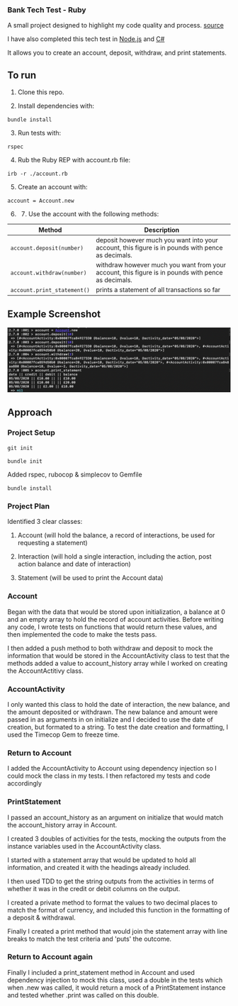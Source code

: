 ### Bank Tech Test - Ruby

A small project designed to highlight my code quality and process. [source](https://github.com/makersacademy/course/blob/master/individual_challenges/bank_tech_test.md)

I have also completed this tech test in [Node.js](https://github.com/tristanlangford/bank_tech_test) and [C#](https://github.com/tristanlangford/bank_tech_test_C)

It allows you to create an account, deposit, withdraw, and print statements.

## To run

1. Clone this repo.

2. Install dependencies with:

```shell
bundle install
```

3. Run tests with:

```shell
rspec
```

4. Rub the Ruby REP with account.rb file:

```shell
irb -r ./account.rb
```

5. Create an account with:

```shell
account = Account.new
```

6. 7. Use the account with the following methods:

| Method                     | Description                                                                                        |
| -------------------------- | -------------------------------------------------------------------------------------------------- |
| `account.deposit(number)`  | deposit however much you want into your account, this figure is in pounds with pence as decimals.  |
| `account.withdraw(number)` | withdraw however much you want from your account, this figure is in pounds with pence as decimals. |
| `account.print_statement()`      | prints a statement of all transactions so far                                                      |

## Example Screenshot

![Example Screenshot](images/Bank_Tech_Test_Example_Screenshot.png)

## Approach

### Project Setup

```shell
git init
```

```shell
bundle init
```

Added rspec, rubocop & simplecov to Gemfile

```shell
bundle install
```

### Project Plan

Identified 3 clear classes:

1. Account (will hold the balance, a record of interactions, be used for requesting a statement)

2. Interaction (will hold a single interaction, including the action, post action balance and date of interaction)

3. Statement (will be used to print the Account data)

### Account 

Began with the data that would be stored upon initialization, a balance at 0 and an empty array to hold the record of account activities. Before writing any code, I wrote tests on functions that would return these values, and then implemented the code to make the tests pass.

I then added a push method to both withdraw and deposit to mock the information that would be stored in the AccountActivity class to test that the methods added a value to account_history array while I worked on creating the AccountActitivy class.

### AccountActivity

I only wanted this class to hold the date of interaction, the new balance, and the amount deposited or withdrawn. The new balance and amount were passed in as arguments in on initialize and I decided to use the date of creation, but formated to a string. To test the date creation and formatting, I used the Timecop Gem to freeze time.

### Return to Account

I added the AccountActivity to Account using dependency injection so I could mock the class in my tests. I then refactored my tests and code accordingly

### PrintStatement

I passed an account_history as an argument on initialize that would match the account_history array in Account.

I created 3 doubles of activities for the tests, mocking the outputs from the instance variables used in the AccountActivity class.

I started with a statement array that would be updated to hold all information, and created it with the headings already included.

I then used TDD to get the string outputs from the activities in terms of whether it was in the credit or debit columns on the output.

I created a private method to format the values to two decimal places to match the format of currency, and included this function in the formatting of a deposit & withdrawal.

Finally I created a print method that would join the statement array with line breaks to match the test criteria and 'puts' the outcome.

### Return to Account again

Finally I included a print_statement method in Account and used dependency injection to mock this class, used a double in the tests which when .new was called, it would return a mock of a PrintStatement instance and tested whether .print was called on this double.
